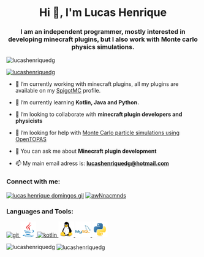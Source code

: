 <h1 align="center">Hi 👋, I'm Lucas Henrique</h1>
<h3 align="center">I am an independent programmer, mostly interested in developing minecraft plugins, but I also work with Monte carlo physics simulations.</h3>

<p align="left"> <img src="https://komarev.com/ghpvc/?username=lucashenriquedg&label=Profile%20views&color=0e75b6&style=flat" alt="lucashenriquedg" /> </p>

<p align="left"> <a href="https://github.com/ryo-ma/github-profile-trophy"><img src="https://github-profile-trophy.vercel.app/?username=lucashenriquedg" alt="lucashenriquedg" /></a> </p>

- 🔭 I’m currently working with minecraft plugins, all my plugins are available on my [SpigotMC](https://www.spigotmc.org/resources/authors/dadaray_.1481873/) profile.

- 🌱 I’m currently learning **Kotlin, Java and Python.**

- 👯 I’m looking to collaborate with **minecraft plugin developers and physicists**

- 🤝 I’m looking for help with [Monte Carlo particle simulations using OpenTOPAS](https://github.com/OpenTOPAS/OpenTOPAS)

- 💬 You can ask me about **Minecraft plugin development**

- 📫 My main email adress is: **lucashenriquedg@hotmail.com**

<h3 align="left">Connect with me:</h3>
<p align="left">
<a href="https://www.linkedin.com/in/lucas-henrique-domingos-gil-7859a7173/" target="blank"><img align="center" src="https://raw.githubusercontent.com/rahuldkjain/github-profile-readme-generator/master/src/images/icons/Social/linked-in-alt.svg" alt="lucas henrique domingos gil" height="30" width="40" /></a>
<a href="https://discord.gg/awNnacmnds" target="blank"><img align="center" src="https://raw.githubusercontent.com/rahuldkjain/github-profile-readme-generator/master/src/images/icons/Social/discord.svg" alt="awNnacmnds" height="30" width="40" /></a>
</p>

<h3 align="left">Languages and Tools:</h3>
<p align="left"> <a href="https://git-scm.com/" target="_blank" rel="noreferrer"> <img src="https://www.vectorlogo.zone/logos/git-scm/git-scm-icon.svg" alt="git" width="40" height="40"/> </a> <a href="https://www.java.com" target="_blank" rel="noreferrer"> <img src="https://raw.githubusercontent.com/devicons/devicon/master/icons/java/java-original.svg" alt="java" width="40" height="40"/> </a> <a href="https://kotlinlang.org" target="_blank" rel="noreferrer"> <img src="https://www.vectorlogo.zone/logos/kotlinlang/kotlinlang-icon.svg" alt="kotlin" width="40" height="40"/> </a> <a href="https://www.linux.org/" target="_blank" rel="noreferrer"> <img src="https://raw.githubusercontent.com/devicons/devicon/master/icons/linux/linux-original.svg" alt="linux" width="40" height="40"/> </a> <a href="https://www.mysql.com/" target="_blank" rel="noreferrer"> <img src="https://raw.githubusercontent.com/devicons/devicon/master/icons/mysql/mysql-original-wordmark.svg" alt="mysql" width="40" height="40"/> </a> <a href="https://www.python.org" target="_blank" rel="noreferrer"> <img src="https://raw.githubusercontent.com/devicons/devicon/master/icons/python/python-original.svg" alt="python" width="40" height="40"/> </a> </p>

<p><img align="left" src="https://github-readme-stats.vercel.app/api/top-langs?username=lucashenriquedg&show_icons=true&locale=en&layout=compact" alt="lucashenriquedg" /></p>

<p>&nbsp;<img align="center" src="https://github-readme-stats.vercel.app/api?username=lucashenriquedg&show_icons=true&locale=en" alt="lucashenriquedg" /></p>

